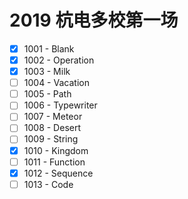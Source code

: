 # 2019 杭电多校第一场

- [x] 1001 - Blank
- [x] 1002 - Operation
- [x] 1003 - Milk
- [ ] 1004 - Vacation
- [ ] 1005 - Path     
- [ ] 1006 - Typewriter
- [ ] 1007 - Meteor
- [ ] 1008 - Desert
- [ ] 1009 - String
- [x] 1010 - Kingdom 
- [ ] 1011 - Function
- [x] 1012 - Sequence
- [ ] 1013 - Code
